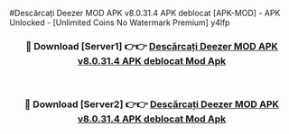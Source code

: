 #Descărcați Deezer MOD APK v8.0.31.4 APK deblocat [APK-MOD] - APK Unlocked - [Unlimited Coins No Watermark Premium] y4lfp



<div align="center">

<h3>🔴 Download [Server1] 👉👉 <a href="https://momento.my/?title=Descărcați_Deezer_MOD_APK_v8.0.31.4_APK_deblocat">Descărcați Deezer MOD APK v8.0.31.4 APK deblocat Mod Apk</a></h3><br>

<h3>🔴 Download [Server2] 👉👉 <a href="https://momento.my/?title=Descărcați_Deezer_MOD_APK_v8.0.31.4_APK_deblocat">Descărcați Deezer MOD APK v8.0.31.4 APK deblocat Mod Apk</a></h3>
</div>
